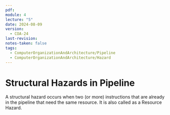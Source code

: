 ```yaml
---
pdf: 
module: 4
lecture: "5"
date: 2024-08-09
version:
  - COA-24
last-revision: 
notes-taken: false
tags:
  - ComputerOrganizationAndArchitecture/Pipeline
  - ComputerOrganizationAndArchitecture/Hazard
---
```

# Structural Hazards in Pipeline

A structural hazard occurs when two (or more) instructions that are already in the pipeline that need the same resource.
It is also called as a Resource Hazard.


